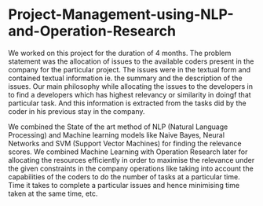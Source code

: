 # Project-Management-using-NLP-and-Operation-Research

We worked on this project for the duration of 4 months. The problem statement was the allocation of issues to the available coders present in the company for the particular project.
The issues were in the textual form and contained textual information ie. the summary and the description of the issues. Our main philosophy while allocating the issues to the developers in to find a developers which has highest relevancy or similarity in doingf that particular task. And this information is extracted from the tasks did by the coder in his previous stay in the company.

We combined the State of the art method of NLP (Natural Language Processing) and Machine learning models like Naive Bayes, Neural Networks and SVM (Support Vector Machines) for finding the relevance scores.
We combined Machine Learning with Operation Research later for allocating the resources efficiently in order to maximise the relevance under the given constraints in the company operations like taking into account the capabilities of the coders to do the number of tasks at a particular time.
Time it takes to complete a particular issues and hence minimising time taken at the same time, etc.
